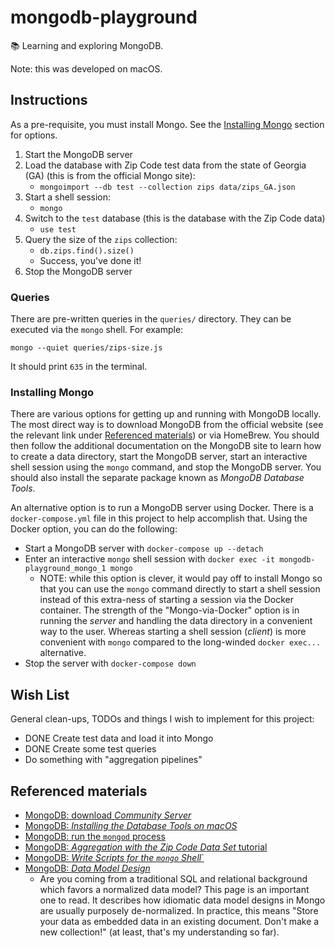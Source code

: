 # mongodb-playground

📚 Learning and exploring MongoDB.

Note: this was developed on macOS.

## Instructions

As a pre-requisite, you must install Mongo. See the [Installing Mongo](#installing-mongo) section for options.

1. Start the MongoDB server
1. Load the database with Zip Code test data from the state of Georgia (GA) (this is from the official Mongo site):
   * `mongoimport --db test --collection zips data/zips_GA.json`
1. Start a shell session:
   * `mongo`
1. Switch to the `test` database (this is the database with the Zip Code data)
   * `use test`
1. Query the size of the `zips` collection:
   * `db.zips.find().size()`
   * Success, you've done it!
1. Stop the MongoDB server

### Queries

There are pre-written queries in the `queries/` directory. They can be executed via the `mongo` shell. For example:

```
mongo --quiet queries/zips-size.js
```

It should print `635` in the terminal.

### Installing Mongo

There are various options for getting up and running with MongoDB locally. The most direct way is to download MongoDB
from the official website (see the relevant link under [Referenced materials](#referenced-materials)) or via HomeBrew. You
should then follow the additional documentation on the MongoDB site to learn how to create a data directory, start the
MongoDB server, start an interactive shell session using the `mongo` command, and stop the MongoDB server. You should also
install the separate package known as *MongoDB Database Tools*.

An alternative option is to run a MongoDB server using Docker. There is a `docker-compose.yml` file in this project to help
accomplish that. Using the Docker option, you can do the following:

* Start a MongoDB server with `docker-compose up --detach`
* Enter an interactive `mongo` shell session with `docker exec -it mongodb-playground_mongo_1 mongo`
  * NOTE: while this option is clever, it would pay off to install Mongo so that you can use the `mongo` command directly
    to start a shell session instead of this extra-ness of starting a session via the Docker container. The strength of
    the "Mongo-via-Docker" option is in running the *server* and handling the data directory in a convenient way to the user.
    Whereas starting a shell session (*client*) is more convenient with `mongo` compared to the long-winded `docker exec...` alternative. 
* Stop the server with `docker-compose down`

## Wish List

General clean-ups, TODOs and things I wish to implement for this project:

* DONE Create test data and load it into Mongo
* DONE Create some test queries
* Do something with "aggregation pipelines"

## Referenced materials

* [MongoDB: download *Community Server*](https://www.mongodb.com/try/download/community)
* [MongoDB: *Installing the Database Tools on macOS*](https://docs.mongodb.com/database-tools/installation/installation-macos/)
* [MongoDB: run the `mongod` process](https://docs.mongodb.com/manual/tutorial/manage-mongodb-processes/)
* [MongoDB: *Aggregation with the Zip Code Data Set* tutorial](https://docs.mongodb.com/manual/tutorial/aggregation-zip-code-data-set/)
* [MongoDB: *Write Scripts for the `mongo` Shell*`](https://docs.mongodb.com/manual/tutorial/write-scripts-for-the-mongo-shell/)
* [MongoDB: *Data Model Design*](https://docs.mongodb.com/manual/core/data-model-design)
  * Are you coming from a traditional SQL and relational background which favors a normalized data model? This page is
    an important one to read. It describes how idiomatic data model designs in Mongo are usually purposely de-normalized.
    In practice, this means "Store your data as embedded data in an existing document. Don't make a new collection!" (at
    least, that's my understanding so far).
    

